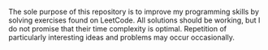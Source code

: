 The  sole purpose of this repository is to improve my programming skills by solving exercises found on LeetCode. All solutions should be working, but I do not promise that their time complexity is optimal. Repetition of particularly interesting ideas and problems may occur occasionally.
